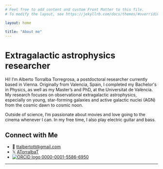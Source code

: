 ```yaml
---
# Feel free to add content and custom Front Matter to this file.
# To modify the layout, see https://jekyllrb.com/docs/themes/#overriding-theme-defaults

layout: home

title: "About me"
---
```


# Extragalactic astrophysics researcher

Hi! I’m Alberto Torralba Torregrosa, a postdoctoral researcher currently based in Vienna. Originally from Valencia, Spain, I completed my Bachelor's in Physics, as well as my Master’s and PhD, at the Universitat de València. My research focuses on observational extragalactic astrophysics, especially on young, star-forming galaxies and active galactic nuclei (AGN) from the cosmic dawn to cosmic noon.

Outside of science, I’m passionate about movies and love going to the cinema whenever I can. In my free time, I also play electric guitar and bass.

## Connect with Me

- 📧 [ttalbertott@gmail.com](mailto:ttalbertott@gmail.com)
- 𝕏 [ATorralbaT](https://twitter.com/yourusername)
- [![ORCID logo](https://orcid.org/sites/default/files/images/orcid_16x16.png) 0000-0001-5586-6950](https://orcid.org/0000-0001-5586-6950)


---
